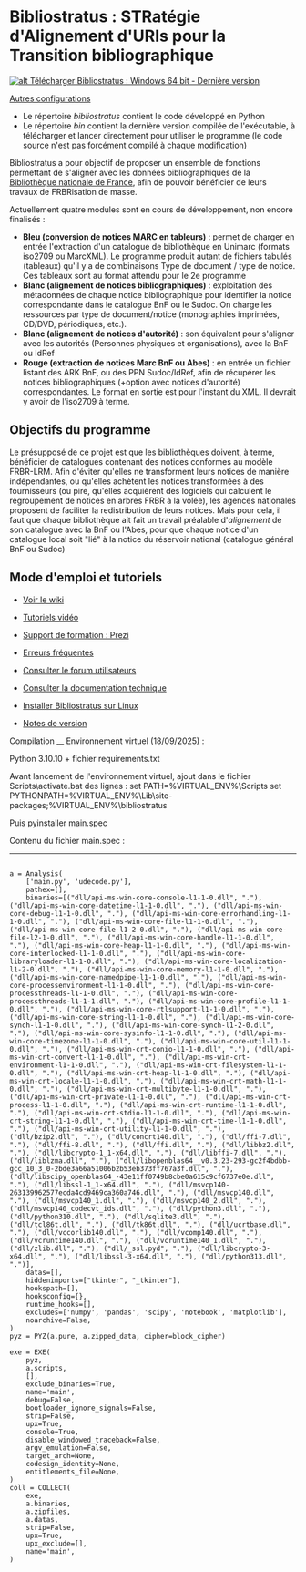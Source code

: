 Bibliostratus : STRatégie d'Alignement d'URIs pour la Transition bibliographique
==

[![alt Télécharger Bibliostratus : Windows 64 bit - Dernière version](https://raw.githubusercontent.com/Transition-bibliographique/bibliostratus/master/img/bouton_telecharger_bibliostratus.png)](https://github.com/Transition-bibliographique/bibliostratus/raw/master/bin/bibliostratus_latest_win64_py3.6.zip)

[Autres configurations](https://github.com/Transition-bibliographique/bibliostratus/tree/master/bin)

* Le répertoire *bibliostratus* contient le code développé en Python
* Le répertoire *bin* contient la dernière version compilée de l'exécutable, à télécharger et lancer directement pour utiliser le programme (le code source n'est pas forcément compilé à chaque modification)

Bibliostratus a pour objectif de proposer un ensemble de fonctions permettant de s'aligner avec les données bibliographiques de la [Bibliothèque nationale de France](http://www.bnf.fr), afin de pouvoir bénéficier de leurs travaux de FRBRisation de masse.

Actuellement quatre modules sont en cours de développement, non encore finalisés :

* **Bleu (conversion de notices MARC en tableurs)** : permet de charger en entrée l'extraction d'un catalogue de bibliothèque en Unimarc (formats iso2709 ou MarcXML). Le programme produit autant de fichiers tabulés (tableaux) qu'il y a de combinaisons Type de document / type de notice. Ces tableaux sont au format attendu pour le 2e programme
* **Blanc (alignement de notices bibliographiques)** : exploitation des métadonnées de chaque notice bibliographique pour identifier la notice correspondante dans le catalogue BnF ou le Sudoc. On charge les ressources par type de document/notice (monographies imprimées, CD/DVD, périodiques, etc.). 
* **Blanc (alignement de notices d'autorité)** : son équivalent pour s'aligner avec les autorités (Personnes physiques et organisations), avec la BnF ou IdRef
* **Rouge (extraction de notices Marc BnF ou Abes)** : en entrée un fichier listant des ARK BnF, ou des PPN Sudoc/IdRef, afin de récupérer les notices bibliographiques (+option avec notices d'autorité) correspondantes. Le format en sortie est pour l'instant du XML. Il devrait y avoir de l'iso2709 à terme.


Objectifs du programme
--

Le présupposé de ce projet est que les bibliothèques doivent, à terme, bénéficier de catalogues contenant des notices conformes au modèle FRBR-LRM. 
Afin d'éviter qu'elles ne transforment leurs notices de manière indépendantes, ou qu'elles achètent les notices transformées à des fournisseurs (ou pire, qu'elles acquièrent des logiciels qui calculent le regroupement de notices en arbres FRBR à la volée), les agences nationales proposent de faciliter la redistribution de leurs notices.
Mais pour cela, il faut que chaque bibliothèque ait fait un travail préalable d'*alignement* de son catalogue avec la BnF ou l'Abes, pour que chaque notice d'un catalogue local soit "lié" à la notice du réservoir national (catalogue général BnF ou Sudoc)

Mode d'emploi et tutoriels
--
* [Voir le wiki](https://github.com/Transition-bibliographique/bibliostratus/wiki "Consulter les pages du wiki sur Github")
* [Tutoriels vidéo](https://www.transition-bibliographique.fr/systemes-et-donnees/tutoriels-video/)
* [Support de formation : Prezi](https://prezi.com/view/OHjLk8kA9skbEP3bJirl/)
* [Erreurs fréquentes](https://www.transition-bibliographique.fr/systemes-et-donnees/erreurs-frequentes/)
* [Consulter le forum utilisateurs](http://www.agorabib.fr/topic/3317-bibliostratus-mettre-en-correspondance-ses-notices-avec-celles-de-la-bnf/ "topic Agorabib")
* [Consulter la documentation technique](https://github.com/Transition-bibliographique/bibliostratus/tree/master/doc)
* [Installer Bibliostratus sur Linux](INSTALL.md)

* [Notes de version](bibliostratus/release_notes.md)


Compilation
__
Environnement virtuel (18/09/2025) :

Python 3.10.10 + fichier requirements.txt

Avant lancement de l'environnement virtuel, ajout dans le fichier Scripts\activate.bat des lignes :
set PATH=%VIRTUAL_ENV%\Scripts
set PYTHONPATH=%VIRTUAL_ENV%\Lib\site-packages;%VIRTUAL_ENV%\bibliostratus

Puis
pyinstaller main.spec

Contenu du fichier main.spec :
___

```

a = Analysis(
    ['main.py', 'udecode.py'],
    pathex=[],
    binaries=[("dll/api-ms-win-core-console-l1-1-0.dll", "."), ("dll/api-ms-win-core-datetime-l1-1-0.dll", "."), ("dll/api-ms-win-core-debug-l1-1-0.dll", "."), ("dll/api-ms-win-core-errorhandling-l1-1-0.dll", "."), ("dll/api-ms-win-core-file-l1-1-0.dll", "."), ("dll/api-ms-win-core-file-l1-2-0.dll", "."), ("dll/api-ms-win-core-file-l2-1-0.dll", "."), ("dll/api-ms-win-core-handle-l1-1-0.dll", "."), ("dll/api-ms-win-core-heap-l1-1-0.dll", "."), ("dll/api-ms-win-core-interlocked-l1-1-0.dll", "."), ("dll/api-ms-win-core-libraryloader-l1-1-0.dll", "."), ("dll/api-ms-win-core-localization-l1-2-0.dll", "."), ("dll/api-ms-win-core-memory-l1-1-0.dll", "."), ("dll/api-ms-win-core-namedpipe-l1-1-0.dll", "."), ("dll/api-ms-win-core-processenvironment-l1-1-0.dll", "."), ("dll/api-ms-win-core-processthreads-l1-1-0.dll", "."), ("dll/api-ms-win-core-processthreads-l1-1-1.dll", "."), ("dll/api-ms-win-core-profile-l1-1-0.dll", "."), ("dll/api-ms-win-core-rtlsupport-l1-1-0.dll", "."), ("dll/api-ms-win-core-string-l1-1-0.dll", "."), ("dll/api-ms-win-core-synch-l1-1-0.dll", "."), ("dll/api-ms-win-core-synch-l1-2-0.dll", "."), ("dll/api-ms-win-core-sysinfo-l1-1-0.dll", "."), ("dll/api-ms-win-core-timezone-l1-1-0.dll", "."), ("dll/api-ms-win-core-util-l1-1-0.dll", "."), ("dll/api-ms-win-crt-conio-l1-1-0.dll", "."), ("dll/api-ms-win-crt-convert-l1-1-0.dll", "."), ("dll/api-ms-win-crt-environment-l1-1-0.dll", "."), ("dll/api-ms-win-crt-filesystem-l1-1-0.dll", "."), ("dll/api-ms-win-crt-heap-l1-1-0.dll", "."), ("dll/api-ms-win-crt-locale-l1-1-0.dll", "."), ("dll/api-ms-win-crt-math-l1-1-0.dll", "."), ("dll/api-ms-win-crt-multibyte-l1-1-0.dll", "."), ("dll/api-ms-win-crt-private-l1-1-0.dll", "."), ("dll/api-ms-win-crt-process-l1-1-0.dll", "."), ("dll/api-ms-win-crt-runtime-l1-1-0.dll", "."), ("dll/api-ms-win-crt-stdio-l1-1-0.dll", "."), ("dll/api-ms-win-crt-string-l1-1-0.dll", "."), ("dll/api-ms-win-crt-time-l1-1-0.dll", "."), ("dll/api-ms-win-crt-utility-l1-1-0.dll", "."), ("dll/bzip2.dll", "."), ("dll/concrt140.dll", "."), ("dll/ffi-7.dll", "."), ("dll/ffi-8.dll", "."), ("dll/ffi.dll", "."), ("dll/libbz2.dll", "."), ("dll/libcrypto-1_1-x64.dll", "."), ("dll/libffi-7.dll", "."), ("dll/liblzma.dll", "."), ("dll/libopenblas64__v0.3.23-293-gc2f4bdbb-gcc_10_3_0-2bde3a66a51006b2b53eb373ff767a3f.dll", "."), ("dll/libscipy_openblas64_-43e11ff0749b8cbe0a615c9cf6737e0e.dll", "."), ("dll/libssl-1_1-x64.dll", "."), ("dll/msvcp140-263139962577ecda4cd9469ca360a746.dll", "."), ("dll/msvcp140.dll", "."), ("dll/msvcp140_1.dll", "."), ("dll/msvcp140_2.dll", "."), ("dll/msvcp140_codecvt_ids.dll", "."), ("dll/python3.dll", "."), ("dll/python310.dll", "."), ("dll/sqlite3.dll", "."), ("dll/tcl86t.dll", "."), ("dll/tk86t.dll", "."), ("dll/ucrtbase.dll", "."), ("dll/vccorlib140.dll", "."), ("dll/vcomp140.dll", "."), ("dll/vcruntime140.dll", "."), ("dll/vcruntime140_1.dll", "."), ("dll/zlib.dll", "."), ("dll/_ssl.pyd", "."), ("dll/libcrypto-3-x64.dll", "."), ("dll/libssl-3-x64.dll", "."), ("dll/python313.dll", ".")],
    datas=[],
    hiddenimports=["tkinter", "_tkinter"],
    hookspath=[],
    hooksconfig={},
    runtime_hooks=[],
    excludes=['numpy', 'pandas', 'scipy', 'notebook', 'matplotlib'],
    noarchive=False,
)
pyz = PYZ(a.pure, a.zipped_data, cipher=block_cipher)

exe = EXE(
    pyz,
    a.scripts,
    [],
    exclude_binaries=True,
    name='main',
    debug=False,
    bootloader_ignore_signals=False,
    strip=False,
    upx=True,
    console=True,
    disable_windowed_traceback=False,
    argv_emulation=False,
    target_arch=None,
    codesign_identity=None,
    entitlements_file=None,
)
coll = COLLECT(
    exe,
    a.binaries,
    a.zipfiles,
    a.datas,
    strip=False,
    upx=True,
    upx_exclude=[],
    name='main',
)
```